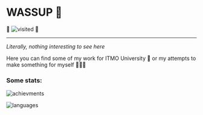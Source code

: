 # **WASSUP** 👋
🐸 ![visited](https://komarev.com/ghpvc/?username=JabaJabila&label=MY+DUDES:&style=flat&color=green) 🐸
____________________________________________

_Literally, nothing interesting to see here_

Here you can find some of my work for ITMO University 🏫 or my attempts to make something for myself 👨🏻‍💻

### Some stats:

![achievments](https://github-profile-trophy.vercel.app/?username=JabaJabila&rows=1&hide=stars&column=7)

![languages](https://github-readme-stats.vercel.app/api/top-langs/?username=JabaJabila&langs_count=19&exclude_repo=ITMO_Cpp_Labs_2sem)
